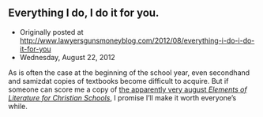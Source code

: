 ## Everything I do, I do it for you.

 * Originally posted at http://www.lawyersgunsmoneyblog.com/2012/08/everything-i-do-i-do-it-for-you
 * Wednesday, August 22, 2012

As is often the case at the beginning of the school year, even  secondhand and samizdat copies of textbooks become difficult to acquire. But if someone can score me a copy of [the apparently very august _Elements of Literature for Christian Schools_](http://wonkette.com/481427/things-you-can-learn-in-a-christian-high-school-textbook-for-real-part-i), I promise I’ll make it worth everyone’s while.